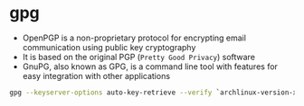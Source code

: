 # gpg

- OpenPGP is a non-proprietary protocol for encrypting email communication using public key cryptography
- It is based on the original PGP (`Pretty Good Privacy`) software
- GnuPG, also known as GPG, is a command line tool with features for easy integration with other applications

```sh
gpg --keyserver-options auto-key-retrieve --verify `archlinux-version-x86_64.iso.sig`
```
